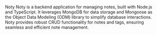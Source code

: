 Noty
Noty is a backend application for managing notes, built with Node.js and TypeScript. It leverages MongoDB for data storage and Mongoose as the Object Data Modeling (ODM) library to simplify database interactions. Noty provides robust CRUD functionality for notes and tags, ensuring seamless and efficient note management.
